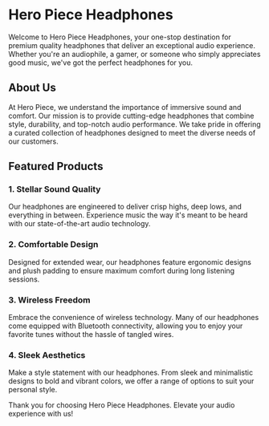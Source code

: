 # Hero Piece Headphones

Welcome to Hero Piece Headphones, your one-stop destination for premium quality headphones that deliver an exceptional audio experience. Whether you're an audiophile, a gamer, or someone who simply appreciates good music, we've got the perfect headphones for you.

## About Us

At Hero Piece, we understand the importance of immersive sound and comfort. Our mission is to provide cutting-edge headphones that combine style, durability, and top-notch audio performance. We take pride in offering a curated collection of headphones designed to meet the diverse needs of our customers.

## Featured Products

### 1. Stellar Sound Quality

Our headphones are engineered to deliver crisp highs, deep lows, and everything in between. Experience music the way it's meant to be heard with our state-of-the-art audio technology.

### 2. Comfortable Design

Designed for extended wear, our headphones feature ergonomic designs and plush padding to ensure maximum comfort during long listening sessions.

### 3. Wireless Freedom

Embrace the convenience of wireless technology. Many of our headphones come equipped with Bluetooth connectivity, allowing you to enjoy your favorite tunes without the hassle of tangled wires.

### 4. Sleek Aesthetics

Make a style statement with our headphones. From sleek and minimalistic designs to bold and vibrant colors, we offer a range of options to suit your personal style.


Thank you for choosing Hero Piece Headphones. Elevate your audio experience with us!